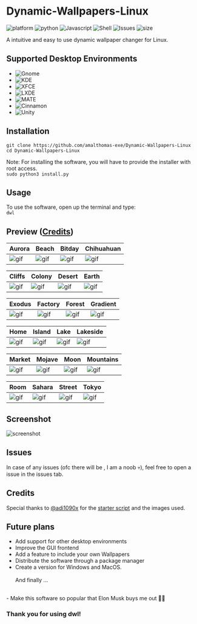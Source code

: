 # Dynamic-Wallpapers-Linux

![platform](https://img.shields.io/badge/Linux-FCC624?style=for-the-badge&logo=linux&logoColor=black)
![python](https://img.shields.io/badge/Python-FFD43B?style=for-the-badge&logo=python&logoColor=blue)
![Javascript](https://img.shields.io/badge/JavaScript-323330?style=for-the-badge&logo=javascript&logoColor=F7DF1E)
![Shell](https://img.shields.io/badge/Shell-F7DF1E?style=for-the-badge&logo=shell&logoColor=F7DF1E)
![Issues](https://img.shields.io/github/issues/amalthomas-exe/Dynamic-Wallpapers-Linux?style=for-the-badge)
![size](https://img.shields.io/github/repo-size/amalthomas-exe/Dynamic-Wallpapers-Linux?style=for-the-badge)

A intuitive and easy to use dynamic wallpaper changer for Linux.

## Supported Desktop Environments

- ![Gnome](https://img.shields.io/badge/Desktop%20Environments-Gnome-FCC624?style=for-the-badge&logo=gnome&logoColor=black)
- ![KDE](https://img.shields.io/badge/Desktop%20Environments-KDE-FCC624?style=for-the-badge&logo=kde&logoColor=black)
- ![XFCE](https://img.shields.io/badge/Desktop%20Environments-XFCE-FCC624?style=for-the-badge&logo=xfce&logoColor=black)
- ![LXDE](https://img.shields.io/badge/Desktop%20Environments-LXDE-FCC624?style=for-the-badge&logo=lxde&logoColor=black)
- ![MATE](https://img.shields.io/badge/Desktop%20Environments-MATE-FCC624?style=for-the-badge&logo=mate&logoColor=black)
- ![Cinnamon](https://img.shields.io/badge/Desktop%20Environments-Cinnamon-FCC624?style=for-the-badge&logo=cinnamon&logoColor=black)
- ![Unity](https://img.shields.io/badge/Desktop%20Environments-Pantheon-FCC624?style=for-the-badge&logo=pantheon&logoColor=black)

## Installation
```git clone https://github.com/amalthomas-exe/Dynamic-Wallpapers-Linux```<br>
```cd Dynamic-Wallpapers-Linux```

Note:
For installing the software, you will have to provide the installer with root access.<br>
```sudo python3 install.py```

## Usage
To use the software, open up the terminal and type:<br>
```dwl```
## Preview ([Credits](https://github.com/adi1090x))

|Aurora|Beach|Bitday|Chihuahuan|
|--|--|--|--|
|![gif](https://raw.githubusercontent.com/adi1090x/files/master/dynamic-wallpaper/aurora.gif)|![gif](https://raw.githubusercontent.com/adi1090x/files/master/dynamic-wallpaper/beach.gif)|![gif](https://raw.githubusercontent.com/adi1090x/files/master/dynamic-wallpaper/bitday.gif)|![gif](https://raw.githubusercontent.com/adi1090x/files/master/dynamic-wallpaper/chihuahuan.gif)|

|Cliffs|Colony|Desert|Earth|
|--|--|--|--|
|![gif](https://raw.githubusercontent.com/adi1090x/files/master/dynamic-wallpaper/cliffs.gif)|![gif](https://raw.githubusercontent.com/adi1090x/files/master/dynamic-wallpaper/colony.gif)|![gif](https://raw.githubusercontent.com/adi1090x/files/master/dynamic-wallpaper/desert.gif)|![gif](https://raw.githubusercontent.com/adi1090x/files/master/dynamic-wallpaper/earth.gif)|

|Exodus|Factory|Forest|Gradient|
|--|--|--|--|
|![gif](https://raw.githubusercontent.com/adi1090x/files/master/dynamic-wallpaper/exodus.gif)|![gif](https://raw.githubusercontent.com/adi1090x/files/master/dynamic-wallpaper/factory.gif)|![gif](https://raw.githubusercontent.com/adi1090x/files/master/dynamic-wallpaper/forest.gif)|![gif](https://raw.githubusercontent.com/adi1090x/files/master/dynamic-wallpaper/gradient.gif)|

|Home|Island|Lake|Lakeside|
|--|--|--|--|
|![gif](https://raw.githubusercontent.com/adi1090x/files/master/dynamic-wallpaper/home.gif)|![gif](https://raw.githubusercontent.com/adi1090x/files/master/dynamic-wallpaper/island.gif)|![gif](https://raw.githubusercontent.com/adi1090x/files/master/dynamic-wallpaper/lake.gif)|![gif](https://raw.githubusercontent.com/adi1090x/files/master/dynamic-wallpaper/lakeside.gif)|

|Market|Mojave|Moon|Mountains|
|--|--|--|--|
|![gif](https://raw.githubusercontent.com/adi1090x/files/master/dynamic-wallpaper/market.gif)|![gif](https://raw.githubusercontent.com/adi1090x/files/master/dynamic-wallpaper/mojave.gif)|![gif](https://raw.githubusercontent.com/adi1090x/files/master/dynamic-wallpaper/moon.gif)|![gif](https://raw.githubusercontent.com/adi1090x/files/master/dynamic-wallpaper/mountains.gif)|

|Room|Sahara|Street|Tokyo|
|--|--|--|--|
|![gif](https://raw.githubusercontent.com/adi1090x/files/master/dynamic-wallpaper/room.gif)|![gif](https://raw.githubusercontent.com/adi1090x/files/master/dynamic-wallpaper/sahara.gif)|![gif](https://raw.githubusercontent.com/adi1090x/files/master/dynamic-wallpaper/street.gif)|![gif](https://raw.githubusercontent.com/adi1090x/files/master/dynamic-wallpaper/tokyo.gif)|
## Screenshot
![screenshot](readme_images/ss.png)

## Issues
In case of any issues (ofc there will be , I am a noob 💀), feel free to open a issue in the issues tab.

## Credits
Special thanks to [@adi1090x](https://github.com/adi1090x) for the [starter script](https://github.com/adi1090x/dynamic-wallpaper) and the images used.


## Future plans
- Add support for other desktop environments
- Improve the GUI frontend 
- Add a feature to include your own Wallpapers
- Distribute the software through a package manager
- Create a version for Windows and MacOS.<br><br>And finally ...
<br>
- Make this software so popular that Elon Musk buys me out ✌🏻

### Thank you for using dwl!

